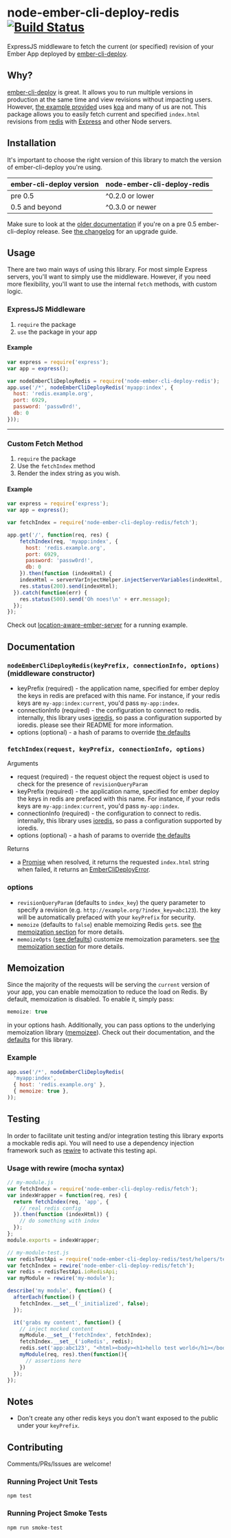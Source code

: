 # node-ember-cli-deploy-redis [![Build Status](https://travis-ci.org/blimmer/node-ember-cli-deploy-redis.svg?branch=master)](https://travis-ci.org/blimmer/node-ember-cli-deploy-redis)

ExpressJS middleware to fetch the current (or specified) revision of your Ember App deployed by [ember-cli-deploy](https://github.com/ember-cli/ember-cli-deploy).

## Why?
[ember-cli-deploy](https://github.com/ember-cli/ember-cli-deploy) is great. It allows you to run
multiple versions in production at the same time and view revisions without impacting users.
However, [the example provided](https://github.com/philipheinser/ember-lightning) uses [koa](http://koajs.com/)
and many of us are not. This package allows you to easily fetch current and specified `index.html`
revisions from [redis](http://redis.io) with [Express](expressjs.com) and other Node servers.

## Installation
It's important to choose the right version of this library to match the version of
ember-cli-deploy you're using.

| ember-cli-deploy version | node-ember-cli-deploy-redis |
|--------------------------|-----------------------------|
| pre 0.5                  | ^0.2.0 or lower             |
| 0.5 and beyond           | ^0.3.0 or newer             |

Make sure to look at the
[older documentation](https://github.com/blimmer/node-ember-cli-deploy-redis/blob/v0.2.0/README.md)
if you're on a pre 0.5 ember-cli-deploy release.
See [the changelog](https://github.com/blimmer/node-ember-cli-deploy-redis/blob/develop/CHANGELOG.md#030---2015-11-07)
for an upgrade guide.

## Usage
There are two main ways of using this library. For most simple Express servers, you'll
want to simply use the middleware. However, if you need more flexibility, you'll
want to use the internal `fetch` methods, with custom logic.

### ExpressJS Middleware
1. `require` the package
2. `use` the package in your app

#### Example
```javascript
var express = require('express');
var app = express();

var nodeEmberCliDeployRedis = require('node-ember-cli-deploy-redis');
app.use('/*', nodeEmberCliDeployRedis('myapp:index', {
  host: 'redis.example.org',
  port: 6929,
  password: 'passw0rd!',
  db: 0
}));
```

<hr>

### Custom Fetch Method
1. `require` the package
2. Use the `fetchIndex` method
3. Render the index string as you wish.

#### Example
```javascript
var express = require('express');
var app = express();

var fetchIndex = require('node-ember-cli-deploy-redis/fetch');

app.get('/', function(req, res) {
    fetchIndex(req, 'myapp:index', {
      host: 'redis.example.org',
      port: 6929,
      password: 'passw0rd!',
      db: 0
    }).then(function (indexHtml) {
    indexHtml = serverVarInjectHelper.injectServerVariables(indexHtml, req);
    res.status(200).send(indexHtml);
  }).catch(function(err) {
    res.status(500).send('Oh noes!\n' + err.message);
  });
});
```
Check out [location-aware-ember-server](https://github.com/blimmer/location-aware-ember-server) for a running example.

## Documentation
### `nodeEmberCliDeployRedis(keyPrefix, connectionInfo, options)` (middleware constructor)
* keyPrefix (required) - the application name, specified for ember deploy
   the keys in redis are prefaced with this name. For instance, if your redis keys are `my-app:index:current`, you'd pass `my-app:index`.
* connectionInfo (required) - the configuration to connect to redis.
   internally, this library uses [ioredis](https://github.com/luin/ioredis), so pass a configuration supported by ioredis. please see their README for more information.
* options (optional) - a hash of params to override [the defaults](https://github.com/blimmer/node-ember-cli-deploy-redis/blob/develop/README.md#options)

### `fetchIndex(request, keyPrefix, connectionInfo, options)`
Arguments
* request (required) - the request object
   the request object is used to check for the presence of `revisionQueryParam`
* keyPrefix (required) - the application name, specified for ember deploy
   the keys in redis are prefaced with this name. For instance, if your redis keys are `my-app:index:current`, you'd pass `my-app:index`.
* connectionInfo (required) - the configuration to connect to redis.
   internally, this library uses [ioredis](https://github.com/luin/ioredis), so pass a configuration supported by ioredis.
* options (optional) - a hash of params to override [the defaults](https://github.com/blimmer/node-ember-cli-deploy-redis/blob/develop/README.md#options)

Returns
* a [Promise](https://github.com/petkaantonov/bluebird/blob/master/API.md#core)
   when resolved, it returns the requested `index.html` string
   when failed, it returns an [EmberCliDeployError](https://github.com/blimmer/node-ember-cli-deploy-redis/blob/develop/errors/ember-cli-deploy-error.js).


### options
* `revisionQueryParam` (defaults to `index_key`)
   the query parameter to specify a revision (e.g. `http://example.org/?index_key=abc123`). the key will be automatically prefaced with your `keyPrefix` for security.
* `memoize` (defaults to `false`)
   enable memoizing Redis `get`s. see [the memoization section](#Memoization) for more details.
* `memoizeOpts` ([see defaults](https://github.com/blimmer/node-ember-cli-deploy-redis/blob/master/fetch.js#L18))
   customize memoization parameters. see [the memoization section](#Memoization) for more details.

## Memoization
Since the majority of the requests will be serving the `current` version of your
app, you can enable memoization to reduce the load on Redis. By default, memoization
is disabled. To enable it, simply pass:

```javascript
memoize: true
```

in your options hash. Additionally, you can pass options to the underlying memoization
library ([memoizee](https://github.com/medikoo/memoizee)). Check out their documentation,
and the [defaults](https://github.com/blimmer/node-ember-cli-deploy-redis/blob/master/fetch.js#L18)
for this library.

### Example
```javascript
app.use('/*', nodeEmberCliDeployRedis(
  'myapp:index',
  { host: 'redis.example.org' },
  { memoize: true },
));
```

## Testing
In order to facilitate unit testing and/or integration testing this
library exports a mockable redis api.  You will need to use a
dependency injection framework such as
[rewire](https://github.com/jhnns/rewire) to activate this testing api.

### Usage with rewire (mocha syntax)

```javascript
// my-module.js
var fetchIndex = require('node-ember-cli-deploy-redis/fetch');
var indexWrapper = function(req, res) {
  return fetchIndex(req, 'app', {
    // real redis config
  }).then(function (indexHtml)) {
    // do something with index
  });
};
module.exports = indexWrapper;

// my-module-test.js
var redisTestApi = require('node-ember-cli-deploy-redis/test/helpers/test-api');
var fetchIndex = rewire('node-ember-cli-deploy-redis/fetch');
var redis = redisTestApi.ioRedisApi;
var myModule = rewire('my-module');

describe('my module', function() {
  afterEach(function() {
    fetchIndex.__set__('_initialized', false);
  });

  it('grabs my content', function() {
    // inject mocked content
    myModule.__set__('fetchIndex', fetchIndex);
    fetchIndex.__set__('ioRedis', redis);
    redis.set('app:abc123', "<html><body><h1>hello test world</h1></body></html>");
    myModule(req, res).then(function(){
      // assertions here
    })
  });
});
```

## Notes
* Don't create any other redis keys you don't want exposed to the public under your `keyPrefix`.

## Contributing

Comments/PRs/Issues are welcome!

### Running Project Unit Tests

```console
npm test
```

### Running Project Smoke Tests

```console
npm run smoke-test
```
